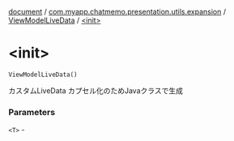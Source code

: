 [document](../../index.md) / [com.myapp.chatmemo.presentation.utils.expansion](../index.md) / [ViewModelLiveData](index.md) / [&lt;init&gt;](./-init-.md)

# &lt;init&gt;

`ViewModelLiveData()`

カスタムLiveData カプセル化のためJavaクラスで生成

### Parameters

`<T>` - 